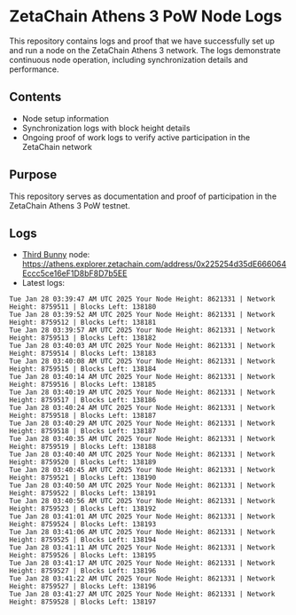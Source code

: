 # ZetaChain Athens 3 PoW Node Logs
This repository contains logs and proof that we have successfully set up and run a node on the ZetaChain Athens 3 network. The logs demonstrate continuous node operation, including synchronization details and performance.

## Contents
- Node setup information
- Synchronization logs with block height details
- Ongoing proof of work logs to verify active participation in the ZetaChain network

## Purpose
This repository serves as documentation and proof of participation in the ZetaChain Athens 3 PoW testnet.

## Logs

- [Third Bunny](https://thirdbunny.xyz/) node: https://athens.explorer.zetachain.com/address/0x225254d35dE666064Eccc5ce16eF1D8bF8D7b5EE
- Latest logs:
```
Tue Jan 28 03:39:47 AM UTC 2025 Your Node Height: 8621331 | Network Height: 8759511 | Blocks Left: 138180
Tue Jan 28 03:39:52 AM UTC 2025 Your Node Height: 8621331 | Network Height: 8759512 | Blocks Left: 138181
Tue Jan 28 03:39:57 AM UTC 2025 Your Node Height: 8621331 | Network Height: 8759513 | Blocks Left: 138182
Tue Jan 28 03:40:03 AM UTC 2025 Your Node Height: 8621331 | Network Height: 8759514 | Blocks Left: 138183
Tue Jan 28 03:40:08 AM UTC 2025 Your Node Height: 8621331 | Network Height: 8759515 | Blocks Left: 138184
Tue Jan 28 03:40:14 AM UTC 2025 Your Node Height: 8621331 | Network Height: 8759516 | Blocks Left: 138185
Tue Jan 28 03:40:19 AM UTC 2025 Your Node Height: 8621331 | Network Height: 8759517 | Blocks Left: 138186
Tue Jan 28 03:40:24 AM UTC 2025 Your Node Height: 8621331 | Network Height: 8759518 | Blocks Left: 138187
Tue Jan 28 03:40:29 AM UTC 2025 Your Node Height: 8621331 | Network Height: 8759518 | Blocks Left: 138187
Tue Jan 28 03:40:35 AM UTC 2025 Your Node Height: 8621331 | Network Height: 8759519 | Blocks Left: 138188
Tue Jan 28 03:40:40 AM UTC 2025 Your Node Height: 8621331 | Network Height: 8759520 | Blocks Left: 138189
Tue Jan 28 03:40:45 AM UTC 2025 Your Node Height: 8621331 | Network Height: 8759521 | Blocks Left: 138190
Tue Jan 28 03:40:50 AM UTC 2025 Your Node Height: 8621331 | Network Height: 8759522 | Blocks Left: 138191
Tue Jan 28 03:40:56 AM UTC 2025 Your Node Height: 8621331 | Network Height: 8759523 | Blocks Left: 138192
Tue Jan 28 03:41:01 AM UTC 2025 Your Node Height: 8621331 | Network Height: 8759524 | Blocks Left: 138193
Tue Jan 28 03:41:06 AM UTC 2025 Your Node Height: 8621331 | Network Height: 8759525 | Blocks Left: 138194
Tue Jan 28 03:41:11 AM UTC 2025 Your Node Height: 8621331 | Network Height: 8759526 | Blocks Left: 138195
Tue Jan 28 03:41:17 AM UTC 2025 Your Node Height: 8621331 | Network Height: 8759527 | Blocks Left: 138196
Tue Jan 28 03:41:22 AM UTC 2025 Your Node Height: 8621331 | Network Height: 8759527 | Blocks Left: 138196
Tue Jan 28 03:41:27 AM UTC 2025 Your Node Height: 8621331 | Network Height: 8759528 | Blocks Left: 138197
```
